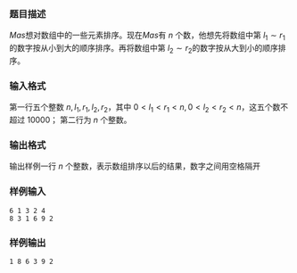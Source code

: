 ### 题目描述
$Mas$想对数组中的一些元素排序。现在$Mas$有 $n$ 个数，他想先将数组中第 $l_1 \sim r_1$的数字按从小到大的顺序排序。再将数组中第 $l_2 \sim r_2$的数字按从大到小的顺序排序。
### 输入格式
第一行五个整数 $n, l_1, r_1, l_2, r_2$，其中 $0 < l_1 < r_1 < n,  0 < l_2 < r_2 < n$，这五个数不超过 $10000$；
第二行为 $n$ 个整数。

### 输出格式
输出样例一行 $n$ 个整数，表示数组排序以后的结果，数字之间用空格隔开
### 样例输入
```
6 1 3 2 4
8 3 1 6 9 2
```
### 样例输出
```
1 8 6 3 9 2
```